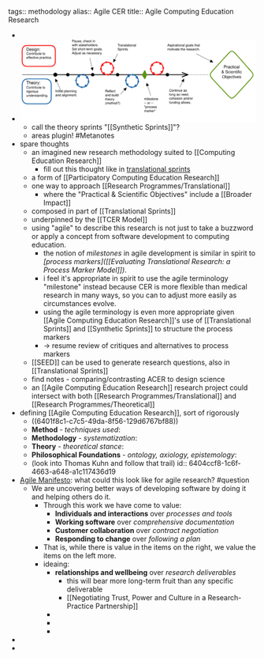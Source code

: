 tags:: methodology
alias:: Agile CER
title:: Agile Computing Education Research

-
- ![agile-cer.svg](../assets/agile-cer_1677959983641_0.svg)
	- call the theory sprints "[[Synthetic Sprints]]"?
	- areas plugin! #Metanotes
- spare thoughts
	- an imagined new research methodology suited to [[Computing Education Research]]
		- fill out this thought like in [translational sprints](((6401c5cd-5062-4d6a-9bda-41c0af0b1bd7)))
	- a form of [[Participatory Computing Education Research]]
	- one way to approach [[Research Programmes/Translational]]
		- where the "Practical & Scientific Objectives" include a [[Broader Impact]]
	- composed in part of [[Translational Sprints]]
	- underpinned by the [[TCER Model]]
	- using "agile" to describe this research is not just to take a buzzword or apply a concept from software development to computing education.
		- the notion of *milestones* in agile development is similar in spirit to *[process markers]([[Evaluating Translational Research: a Process Marker Model]])*.
		- i feel it's appropriate in spirit to use the agile terminology "milestone" instead because CER is more flexible than medical research in many ways, so you can to adjust more easily as circumstances evolve.
		- using the agile terminology is even more appropriate given [[Agile Computing Education Research]]'s use of [[Translational Sprints]] and [[Synthetic Sprints]] to structure the process markers
		- -> resume review of critiques and alternatives to process markers
	- [[SEED]] can be used to generate research questions, also in [[Translational Sprints]]
	- find notes - comparing/contrasting ACER to design science
	- an [[Agile Computing Education Research]] research project could intersect with both [[Research Programmes/Translational]] and [[Research Programmes/Theoretical]]
- defining [[Agile Computing Education Research]], sort of rigorously
	- ((6401f8c1-c7c5-49da-8f56-129d6767bf88))
	- **Method** - *techniques used*:
	- **Methodology** - *systematization*:
	- **Theory** - *theoretical stance*:
	- **Philosophical Foundations** - *ontology, axiology, epistemology*:
	- (look into Thomas Kuhn and follow that trail)
	  id:: 6404ccf8-1c6f-4663-a648-a1c117436d19
- [Agile Manifesto](https://agilemanifesto.org/): what could this look like for agile research? #question
	- We are uncovering better ways of developing software by doing it and helping others do it.
		- Through this work we have come to value:
			- **Individuals and interactions** over *processes and tools*
			- **Working software** over *comprehensive documentation*
			- **Customer collaboration** over *contract negotiation*
			- **Responding to change** over *following a plan*
		- That is, while there is value in the items on the right, we value the items on the left more.
		- ideaing:
			- **relationships and wellbeing** over *research deliverables*
				- this will bear more long-term fruit than any specific deliverable
				- [[Negotiating Trust, Power and Culture in a Research-Practice Partnership]]
			-
			-
			-
-
-